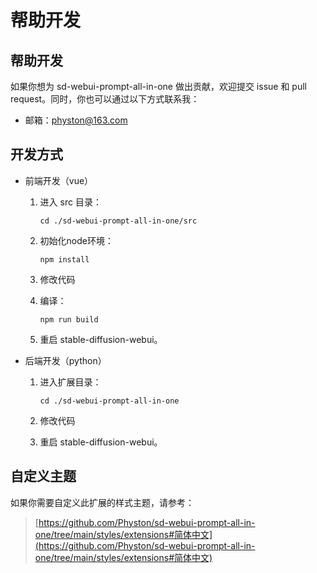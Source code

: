 # 帮助开发

## 帮助开发

如果你想为 sd-webui-prompt-all-in-one 做出贡献，欢迎提交 issue 和 pull request。同时，你也可以通过以下方式联系我：

- 邮箱：physton@163.com

## 开发方式

- 前端开发（vue）

    1. 进入 src 目录：

       `cd ./sd-webui-prompt-all-in-one/src`

    2. 初始化node环境：

       `npm install`

    3. 修改代码

    4. 编译：

       `npm run build`

    5. 重启 stable-diffusion-webui。

- 后端开发（python）

    1. 进入扩展目录：

       `cd ./sd-webui-prompt-all-in-one`

    2. 修改代码

    3. 重启 stable-diffusion-webui。

## 自定义主题

如果你需要自定义此扩展的样式主题，请参考：

> [https://github.com/Physton/sd-webui-prompt-all-in-one/tree/main/styles/extensions#简体中文](https://github.com/Physton/sd-webui-prompt-all-in-one/tree/main/styles/extensions#简体中文)
